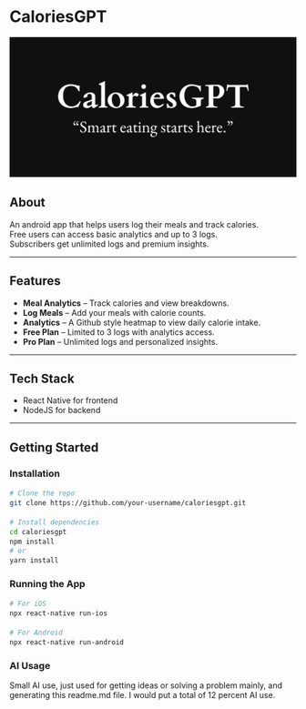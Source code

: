 # CaloriesGPT
![Project Banner](./assets/banner.png)

## About
An android app that helps users log their meals and track calories.  
Free users can access basic analytics and up to 3 logs.  
Subscribers get unlimited logs and premium insights.

---

## Features
- **Meal Analytics** – Track calories and view breakdowns.
- **Log Meals** – Add your meals with calorie counts.
- **Analytics** – A Github style heatmap to view daily calorie intake.
- **Free Plan** – Limited to 3 logs with analytics access.
- **Pro Plan** – Unlimited logs and personalized insights.

---

## Tech Stack
- React Native for frontend
- NodeJS for backend

---

## Getting Started

### Installation
```bash
# Clone the repo
git clone https://github.com/your-username/caloriesgpt.git

# Install dependencies
cd caloriesgpt
npm install
# or
yarn install
```

### Running the App
```bash
# For iOS
npx react-native run-ios

# For Android
npx react-native run-android
```

### AI Usage
Small AI use, just used for getting ideas or solving a problem mainly, and generating this readme.md file. I would put a total of 12 percent AI use.